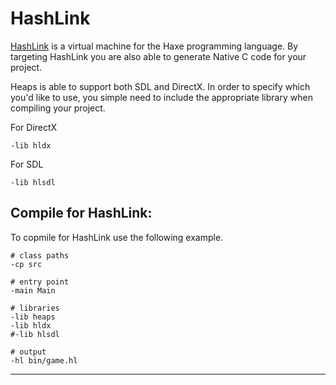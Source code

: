 # HashLink

[HashLink](https://hashlink.haxe.org/) is a virtual machine for the Haxe programming language.  By targeting HashLink you are also able to generate Native C code for your project.

Heaps is able to support both SDL and DirectX. In order to specify which you'd like to use, you simple need to include the appropriate library when compiling your project.

For DirectX
```hxml
-lib hldx
```

For SDL
```hxml
-lib hlsdl
```

## Compile for HashLink: 

To copmile for HashLink use the following example.


```hxml
# class paths
-cp src

# entry point
-main Main

# libraries
-lib heaps
-lib hldx
#-lib hlsdl

# output
-hl bin/game.hl
```
 
---